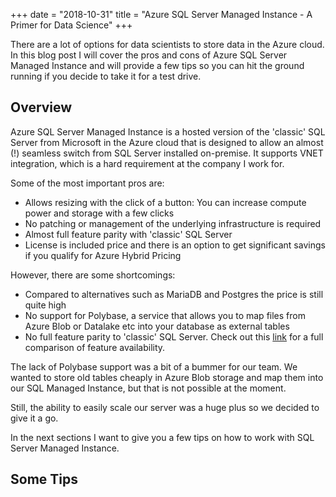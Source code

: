 +++
date = "2018-10-31"
title = "Azure SQL Server Managed Instance - A Primer for Data Science"
+++

There are a lot of options for data scientists to store data in the Azure cloud. In this blog post I will cover the pros and cons of Azure SQL Server Managed Instance and will provide a few tips so you can hit the ground running if you decide to take it for a test drive.

## Overview
Azure SQL Server Managed Instance is a hosted version of the 'classic' SQL Server from Microsoft in the Azure cloud that is designed to allow an almost (!) seamless switch from SQL Server installed on-premise. It supports VNET integration, which is a hard requirement at the company I work for. 

Some of the most important pros are:

- Allows resizing with the click of a button: You can increase compute power and storage with a few clicks
- No patching or management of the underlying infrastructure is required
- Almost full feature parity with 'classic' SQL Server
- License is included price and there is an option to get significant savings if you qualify for Azure Hybrid Pricing

However, there are some shortcomings:

- Compared to alternatives such as MariaDB and Postgres the price is still quite high
- No support for Polybase, a service that allows you to map files from Azure Blob or Datalake etc into your database as external tables
- No full feature parity to 'classic' SQL Server. Check out this [link](https://docs.microsoft.com/en-us/azure/sql-database/sql-database-features) for a full comparison of feature availability.

The lack of Polybase support was a bit of a bummer for our team. We wanted to store old tables cheaply in Azure Blob storage and map them into our SQL Managed Instance, but that is not possible at the moment.

Still, the ability to easily scale our server was a huge plus so we decided to give it a go. 

In the next sections I want to give you a few tips on how to work with SQL Server Managed Instance.

## Some Tips